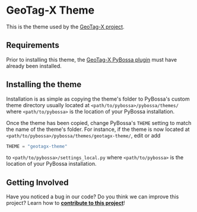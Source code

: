 # GeoTag-X Theme

This is the theme used by the [GeoTag-X project](https://geotagx.org).


## Requirements

Prior to installing this theme, the [GeoTag-X PyBossa plugin](https://github.com/geotagx/pybossa-plugin-geotagx) must have already been installed.


## Installing the theme

Installation is as simple as copying the theme's folder to PyBossa's custom
theme directory usually located at `<path/to/pybossa>/pybossa/themes/` where
`<path/to/pybossa>` is the location of your PyBossa installation.

Once the theme has been copied, change PyBossa's `THEME` setting to match
the name of the theme's folder. For instance, if the theme is now located
at  `<path/to/pybossa>/pybossa/themes/geotagx-theme/`, edit or add

```python
THEME = "geotagx-theme"
```

to `<path/to/pybossa>/settings_local.py` where `<path/to/pybossa>` is the
location of your PyBossa installation.


## Getting Involved

Have you noticed a bug in our code? Do you think we can improve this project?
Learn how to [**contribute to this project**](CONTRIBUTING.md)!
